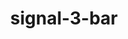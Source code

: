 ---
title: signal-3-bar
unicode_regular: \ec4d
unicode_bold: \ec4c
unicode_solid: \ec4e
unicode_brand: 
---